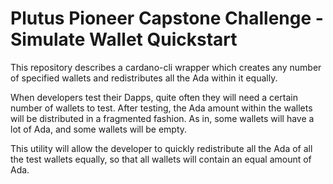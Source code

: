# Plutus Pioneer Capstone Challenge - Simulate Wallet Quickstart

This repository describes a cardano-cli wrapper which creates any number of specified wallets and redistributes all the Ada within it equally.

When developers test their Dapps, quite often they will need a certain number of wallets to test.
After testing, the Ada amount within the wallets will be distributed in a fragmented fashion.
As in, some wallets will have a lot of Ada, and some wallets will be empty.

This utility will allow the developer to quickly redistribute all the Ada of all the test wallets equally,
so that all wallets will contain an equal amount of Ada.

## 
